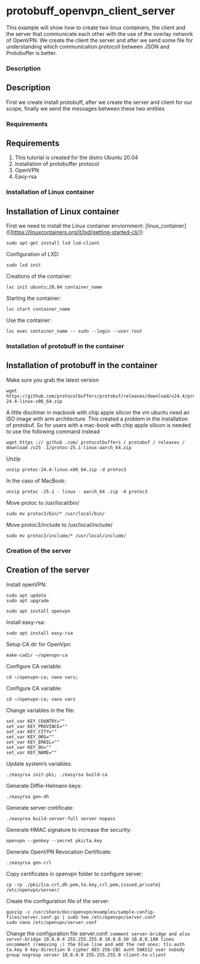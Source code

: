 # protobuff_openvpn_client_server
This example will show how to create two linux containers, the client and the server that communicate each other with the use of the overlay network of OpenVPN. We create the client the server and after we send some file for understanding which communication protocoll between JSON and Protobuffer is better.

### Description
## Description
First we create install protobuff, after we create the server and client for our scope, finally we send the messages between these two entities  

### Requirements
## Requirements
1. This tutorial is created for the distro Ubuntu 20.04
2. Installation of protobuffer protocol
3. OpenVPN
4. Easy-rsa

### Installation of Linux container
## Installation of Linux container

First we need to install the Linux container enviornment: [linux_container]([(https://linuxcontainers.org/it/lxd/getting-started-cli/]) 
```
sudo apt-get install lxd lxd-client
```
Configuration of LXD:
```
sudo lxd init
```
Creations of the container:
```
lxc init ubuntu:20.04 container_name 
```
Starting the container:
```
lxc start container_name 
```
Use the container:
```
lxc exec container_name -- sudo --login --user root
```
### Installation of protobuff in the container
## Installation of protobuff in the container
Make sure you grab the latest version 
```
wget https://github.com/protocolbuffers/protobuf/releases/download/v24.4/protoc-24.4-linux-x86_64.zip
```
A little disclimer in macbook with chip apple silicon the vm ubuntu need an ISO image with arm architecture. This
created a problem in the installation of protobuf. So for users with a mac-book with chip apple silicon is needed to use the following command instead
```
wget https :// github .com/ protocolbuffers / protobuf / releases / download /v25 .1/protoc-25.1-linux-aarch_64.zip
```
Unzip
```
unzip protoc-24.4-linux-x86_64.zip -d protoc3
```
In the caso of MacBook:
```
unzip protoc -25.1 - linux - aarch_64 .zip -d protoc3
```
Move protoc to /usr/local/bin/
```
sudo mv protoc3/bin/* /usr/local/bin/
```
Move protoc3/include to /usr/local/include/
```
sudo mv protoc3/include/* /usr/local/include/
```
### Creation of the server
## Creation of the server
Install openVPN:
```
sudo apt update
sudo apt upgrade

sudo apt install openvpn
```
Install easy-rsa:
```
sudo apt install easy-rsa
```
Setup CA dir for OpenVpn: 
```
make-cadir ~/openvpn-ca
```
Configure CA variable: 
```
cd ~/openvpn-ca; nano vars;
```
Configure CA variable: 
```
cd ~/openvpn-ca; nano vars
```
Change variables in the file:
```
set_var KEY_COUNTRY=""
set_var KEY_PROVINCE=""
set_var KEY_CITY=""
set_var KEY_ORG=""
set_var KEY_EMAIL=""
set_var KEY_OU=""
set_var KEY_NAME=""
```
Update system’s variables: 
```
./easyrsa init-pki; ./easyrsa build-ca
```
Generate Diffie-Helmann keys: 
```
./easyrsa gen-dh
```
Generate server cretificate: 
```
./easyrsa build-server-full server nopass
```
Generate HMAC signature to increase the security: 
```
openvpn --genkey --secret pki/ta.key
```
Generate OpenVPN Revocation Certificate: 
```
./easyrsa gen-crl
```
Copy certificates in openvpn folder to configure server: 
```
cp -rp ./pki/{ca.crt,dh.pem,ta.key,crl.pem,issued,private} /etc/openvpn/server/
```
Create the configuration file of the server:
```
gunzip -c /usr/share/doc/openvpn/examples/sample-config-files/server.conf.gz | sudo tee /etc/openvpn/server.conf
sudo nano /etc/openvpn/server.conf
```
Change the configuration file server.conf:
`
comment server-bridge and also server-bridge 10.8.0.4 255.255.255.0 10.8.0.50 10.8.0.100 lines
uncomment (removing ;) the blue line and add the red ones:
tls-auth ta.key 0
key-direction 0
cipher AES-256-CBC
auth SHA512
user nobody
group nogroup
server 10.8.0.0 255.255.255.0
client-to-client
`
